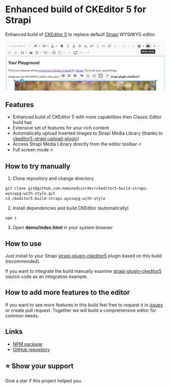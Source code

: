 # Enhanced build of CKEditor 5 for Strapi

Enhanced build of [CKEditor 5](https://github.com/ckeditor/ckeditor5) to replace default [Strapi](https://github.com/strapi/strapi) WYSIWYG editor.

![ckeditor5-build-strapi-wysiwyg demo screenshot](/demo/demo.png)

## Features

-   Enhanced build of CKEditor 5 with more capabilities then Classic Editor build has
-   Extensive set of features for your rich content
-   Automatically upload Inserted images to Strapi Media Library (thanks to [ckeditor5-strapi-upload-plugin](https://github.com/gtomato/ckeditor5-strapi-upload-plugin))
-   Access Strapi Media Library directly from the editor toolbar 🔥
-   Full screen mode 🔥


## How to try manually

1. Clone repository and change directory

```
git clone git@github.com:nominedisorder/ckeditor5-build-strapi-wysiwyg-with-style.git
cd ckeditor5-build-strapi-wysiwyg-with-style
```

2. Install dependencies and build CKEditor (automatically)

```
npm i
```

3. Open **demo/index.html** in your system browser

## How to use

Just install to your Strapi [strapi-plugin-ckeditor5](https://github.com/nominedisorder/strapi-plugin-ckeditor5-with-style) plugin based on this build (recommended).

If you want to integrate the build manually examine [strapi-plugin-ckeditor5](https://github.com/nominedisorder/strapi-plugin-ckeditor5-with-style) source code as an integration example.

## How to add more features to the editor

If you want to see more features in this build feel free to request it in [issues](https://github.com/nominedisorder/ckeditor5-build-strapi-wysiwyg-with-style/issues) or create pull request. Together we will build a comprehensive editor for common needs.

## Links

-   [NPM package](https://www.npmjs.com/package/@wdsmartech/ckeditor5-build-strapi-wysiwyg-with-style)
-   [GitHub repository](https://github.com/nominedisorder/ckeditor5-build-strapi-wysiwyg-with-style.git)

## ⭐️ Show your support

Give a star if this project helped you.
